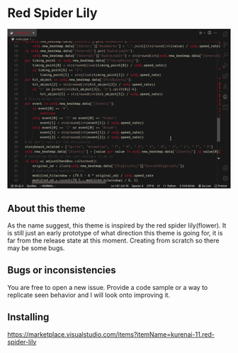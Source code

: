# Red Spider Lily

![](/theme.png)

## About this theme

As the name suggest, this theme is inspired by the red spider lily(flower). It is still just an early prototype of what direction this theme is going for, it is far from the release state at this moment.
Creating from scratch so there may be some bugs.

## Bugs or inconsistencies

You are free to open a new issue. Provide a code sample or a way to replicate seen behavior and I will look onto improving it.

## Installing

https://marketplace.visualstudio.com/items?itemName=kurenai-11.red-spider-lily
